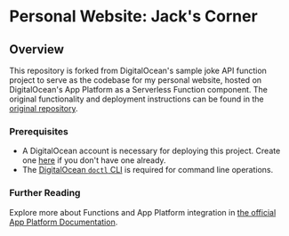 # Personal Website: Jack's Corner

## Overview

This repository is forked from DigitalOcean's sample joke API function project to serve as the codebase for my personal website, hosted on DigitalOcean's App Platform as a Serverless Function component. The original functionality and deployment instructions can be found in the [original repository](https://github.com/digitalocean/sample-functions-python-jokes).

### Prerequisites

* A DigitalOcean account is necessary for deploying this project. Create one [here](https://cloud.digitalocean.com/registrations/new) if you don't have one already.
* The [DigitalOcean `doctl` CLI](https://github.com/digitalocean/doctl/releases) is required for command line operations.

### Further Reading

Explore more about Functions and App Platform integration in [the official App Platform Documentation](https://www.digitalocean.com/docs/app-platform/).
